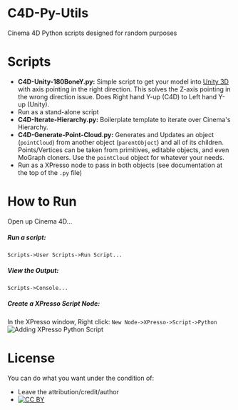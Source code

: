 C4D-Py-Utils
============

Cinema 4D Python scripts designed for random purposes

Scripts
========
 - **C4D-Unity-180BoneY.py:** Simple script to get your model into [Unity 3D](http://unity3d.com/) with axis pointing in the right direction. This solves the Z-axis pointing in the wrong direction issue. Does Right hand Y-up (C4D) to Left hand Y-up (Unity). 
  - Run as a stand-alone script
 - **C4D-Iterate-Hierarchy.py:** Boilerplate template to iterate over Cinema's Hierarchy.
 - **C4D-Generate-Point-Cloud.py:** Generates and Updates an object (`pointCloud`) from another object (`parentObject`) and all of its children. Points/Vertices can be taken from primitives, editable objects, and even MoGraph cloners. Use the `pointCloud` object for whatever your needs. 
  - Run as a XPresso node to pass in both objects (see documentation at the top of the `.py` file)

How to Run
==========
Open up Cinema 4D...

##### Run a script:
`Scripts->User Scripts->Run Script...`

##### View the Output:
`Scripts->Console...`

##### Create a XPresso Script Node:
In the XPresso window, Right click: `New Node->XPresso->Script->Python`
![Adding XPresso Python Script](https://raw.github.com/MadLittleMods/C4D-Py-Utils/master/c4d-xpresso-python-script-node.png)

License
=======
You can do what you want under the condition of:
 - Leave the attribution/credit/author
 - [![CC BY](http://i.creativecommons.org/l/by/3.0/88x31.png)](https://creativecommons.org/licenses/by/3.0/)
